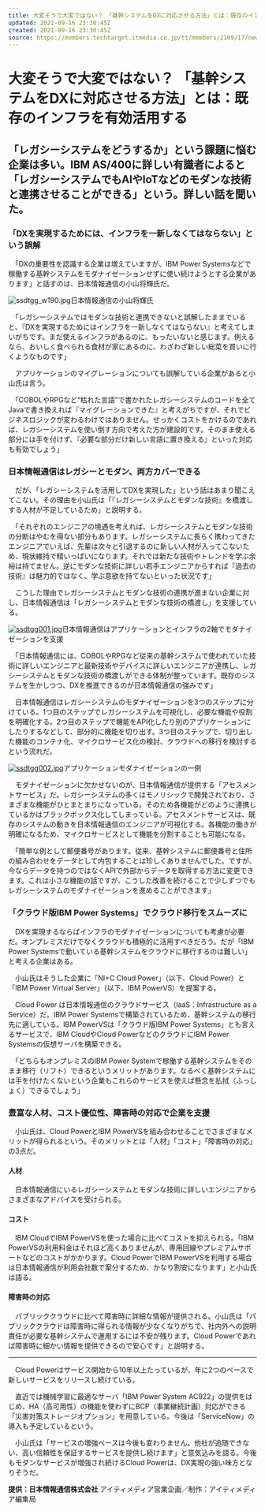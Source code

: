 ```yaml
---
title: 大変そうで大変ではない？　「基幹システムをDXに対応させる方法」とは：既存のインフラを有効活用する
updated: 2021-09-16 23:30:45Z
created: 2021-09-16 23:30:45Z
source: https://members.techtarget.itmedia.co.jp/tt/members/2109/17/news01.html
---
```


# 大変そうで大変ではない？ 「基幹システムをDXに対応させる方法」とは：既存のインフラを有効活用する

## 「レガシーシステムをどうするか」という課題に悩む企業は多い。IBM AS/400に詳しい有識者によると「レガシーシステムでもAIやIoTなどのモダンな技術と連携させることができる」という。詳しい話を聞いた。

### 「DXを実現するためには、インフラを一新しなくてはならない」という誤解

　「DXの重要性を認識する企業は増えていますが、IBM Power Systemsなどで稼働する基幹システムをモダナイゼーションせずに使い続けようとする企業があります」と話すのは、日本情報通信の小山将輝氏だ。

![ssdtgg_w190.jpg](../_resources/ssdtgg_w190.jpg)日本情報通信の小山将輝氏

　「レガシーシステムではモダンな技術と連携できないと誤解したままでいると、『DXを実現するためにはインフラを一新しなくてはならない』と考えてしまいがちです。まだ使えるインフラがあるのに、もったいないと感じます。例えるなら、おいしく食べられる食材が家にあるのに、わざわざ新しい総菜を買いに行くようなものです」

　アプリケーションのマイグレーションについても誤解している企業があると小山氏は言う。

　「COBOLやRPGなど“枯れた言語”で書かれたレガシーシステムのコードを全てJavaで書き換えれば『マイグレーションできた』と考えがちですが、それでビジネスロジックが変わるわけではありません。せっかくコストをかけるのであれば、レガシーシステムを使い倒す方向で考えた方が建設的です。そのまま使える部分には手を付けず、『必要な部分だけ新しい言語に置き換える』といった対応も有効でしょう」

### 日本情報通信はレガシーとモダン、両方カバーできる

　だが、「レガシーシステムを活用してDXを実現した」という話はあまり聞こえてこない。その理由を小山氏は「『レガシーシステムとモダンな技術』を橋渡しする人材が不足しているため」と説明する。

　「それぞれのエンジニアの境遇を考えれば、レガシーシステムとモダンな技術の分断はやむを得ない部分もあります。レガシーシステムに長らく携わってきたエンジニアでいえば、先輩は次々と引退するのに新しい人材が入ってこないため、現状維持で精いっぱいになります。それでは新たな技術やトレンドを学ぶ余裕は持てません。逆にモダンな技術に詳しい若手エンジニアからすれば『過去の技術』は魅力的ではなく、学ぶ意欲を持てないといった状況です」

　こうした理由でレガシーシステムとモダンな技術の連携が進まない企業に対し、日本情報通信は「レガシーシステムとモダンな技術の橋渡し」を支援している。

[![ssdtgg001.jpg](../_resources/ssdtgg001.jpg)](https://members.techtarget.itmedia.co.jp/tt/members/2109/17/l_ssdtgg001.jpg)日本情報通信はアプリケーションとインフラの2軸でモダナイゼーションを支援

　「日本情報通信には、COBOLやRPGなど従来の基幹システムで使われていた技術に詳しいエンジニアと最新技術やデバイスに詳しいエンジニアが連携し、レガシーシステムとモダンな技術の橋渡しができる体制が整っています。既存のシステムを生かしつつ、DXを推進できるのが日本情報通信の強みです」

　日本情報通信はレガシーシステムのモダナイゼーションを3つのステップに分けている。1つ目のステップでレガシーシステムを可視化し、必要な機能や役割を明確化する。2つ目のステップで機能をAPI化したり別のアプリケーションにしたりするなどして、部分的に機能を切り出す。3つ目のステップで、切り出した機能のコンテナ化、マイクロサービス化の検討、クラウドへの移行を検討するという流れだ。

[![ssdtgg002.jpg](../_resources/ssdtgg002.jpg)](https://members.techtarget.itmedia.co.jp/tt/members/2109/17/l_ssdtgg002.jpg)アプリケーションモダナイゼーションの一例

　モダナイゼーションに欠かせないのが、日本情報通信が提供する「アセスメントサービス」だ。レガシーシステムの多くはモノリシックで開発されており、さまざまな機能がひとまとまりになっている。そのため各機能がどのように連携しているかはブラックボックス化してしまっている。アセスメントサービスは、既存のシステムの動きを日本情報通信のエンジニアが可視化する。各機能の働きが明確になるため、マイクロサービスとして機能を分割することも可能になる。

　「簡単な例として郵便番号があります。従来、基幹システムに郵便番号と住所の組み合わせをデータとして内包することは珍しくありませんでした。ですが、今ならデータを持つのではなくAPIで外部からデータを取得する方法に変更できます。これは小さな機能の話ですが、こうした改善を続けることで少しずつでもレガシーシステムのモダナイゼーションを進めることができます」

### 「クラウド版IBM Power Systems」でクラウド移行をスムーズに

　DXを実現するならばインフラのモダナイゼーションについても考慮が必要だ。オンプレミスだけでなくクラウドも積極的に活用すべきだろう。だが「IBM Power Systemsで動いている基幹システムをクラウドに移行するのは難しい」と考える企業はある。

　小山氏はそうした企業に「NI+C Cloud Power」（以下、Cloud Power）と「IBM Power Virtual Server」（以下、IBM PowerVS）を提案する。

　Cloud Power は日本情報通信のクラウドサービス（IaaS：Infrastructure as a Service）だ。IBM Power Systemsで構築されているため、基幹システムの移行先に適している。IBM PowerVSは「クラウド版IBM Power Systems」とも言えるサービスで、IBM CloudやCloud PowerなどのクラウドにIBM Power Systemsの仮想サーバを構築できる。

　「どちらもオンプレミスのIBM Power Systemで稼働する基幹システムをそのまま移行（リフト）できるというメリットがあります。なるべく基幹システムには手を付けたくないという企業もこれらのサービスを使えば懸念を払拭（ふっしょく）できるでしょう」

### 豊富な人材、コスト優位性、障害時の対応で企業を支援

　小山氏は、Cloud PowerとIBM PowerVSを組み合わせることでさまざまなメリットが得られるという。そのメリットとは「人材」「コスト」「障害時の対応」の3点だ。

#### 人材

　日本情報通信にいるレガシーシステムとモダンな技術に詳しいエンジニアからさまざまなアドバイスを受けられる。

#### コスト

　IBM CloudでIBM PowerVSを使った場合に比べてコストを抑えられる。「IBM PowerVSの利用料金はそれほど高くありませんが、専用回線やプレミアムサポートなどのコストがかかります。Cloud PowerでIBM PowerVSを利用する場合は日本情報通信が利用会社数で案分するため、かなり割安になります」と小山氏は語る。

#### 障害時の対応

　パブリッククラウドに比べて障害時に詳細な情報が提供される。小山氏は「パブリッククラウドは障害時に得られる情報が少なくなりがちで、社内外への説明責任が必要な基幹システムで運用するには不安が残ります。Cloud Powerであれば障害時に細かい情報を提供できるので安心です」と説明する。

* * *

　Cloud Powerはサービス開始から10年以上たっているが、年に2つのペースで新しいサービスをリリースし続けている。

　直近では機械学習に最適なサーバ「IBM Power System AC922」の提供をはじめ、HA（高可用性）の機能を使わずにBCP（事業継続計画）対応ができる「災害対策ストレージオプション」を用意している。今後は「ServiceNow」の導入も予定しているという。

　小山氏は「サービスの増強ペースは今後も変わりません。他社が追随できない、高い信頼性を保証するサービスを提供し続けます」と意気込みを語る。今後もモダンなサービスが増強され続けるCloud Powerは、DX実現の強い味方となりそうだ。

**提供：日本情報通信株式会社**
アイティメディア営業企画／制作：アイティメディア編集局